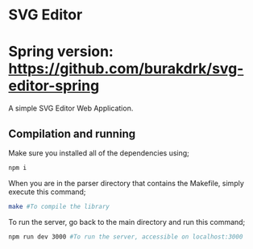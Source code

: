 # SVG Editor

# Spring version: https://github.com/burakdrk/svg-editor-spring
A simple SVG Editor Web Application.

## Compilation and running

Make sure you installed all of the dependencies using;

```bash
npm i
```

When you are in the parser directory that contains the Makefile, simply execute this command;

```bash
make #To compile the library
```
To run the server, go back to the main directory and run this command;

```bash
npm run dev 3000 #To run the server, accessible on localhost:3000
```
